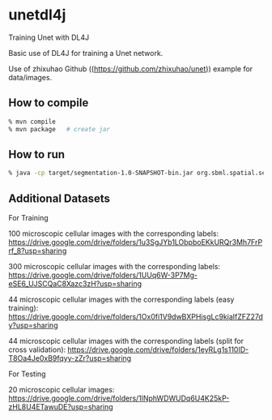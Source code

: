 # unetdl4j
Training Unet with DL4J

Basic use of DL4J for training a Unet network.

Use of zhixuhao Github ((https://github.com/zhixuhao/unet)) example for data/images.

## How to compile
```sh
% mvn compile
% mvn package   # create jar
```

## How to run
```sh
% java -cp target/segmentation-1.0-SNAPSHOT-bin.jar org.sbml.spatial.segmentation.TrainUnetModel

```
## Additional Datasets

For Training

100 microscopic cellular images with the corresponding labels: https://drive.google.com/drive/folders/1u3SgJYb1LObpboEKkURQr3Mh7FrPrf_8?usp=sharing

300 microscopic cellular images with the corresponding labels: https://drive.google.com/drive/folders/1UUq6W-3P7Mg-eSE6_UJSCQaC8Xazc3zH?usp=sharing

44 microscopic cellular images with the corresponding labels (easy training): https://drive.google.com/drive/folders/1Ox0fi1V9dwBXPHisgLc9kjaIfZFZ27dy?usp=sharing

44 microscopic cellular images with the corresponding labels (split for cross validation): https://drive.google.com/drive/folders/1eyRLg1s110ID-T8Oa4Je0xB9fqyy-zZr?usp=sharing


For Testing 

20 microscopic cellular images: https://drive.google.com/drive/folders/1lNphWDWUDq6U4K25kP-zHL8U4ETawuDE?usp=sharing

